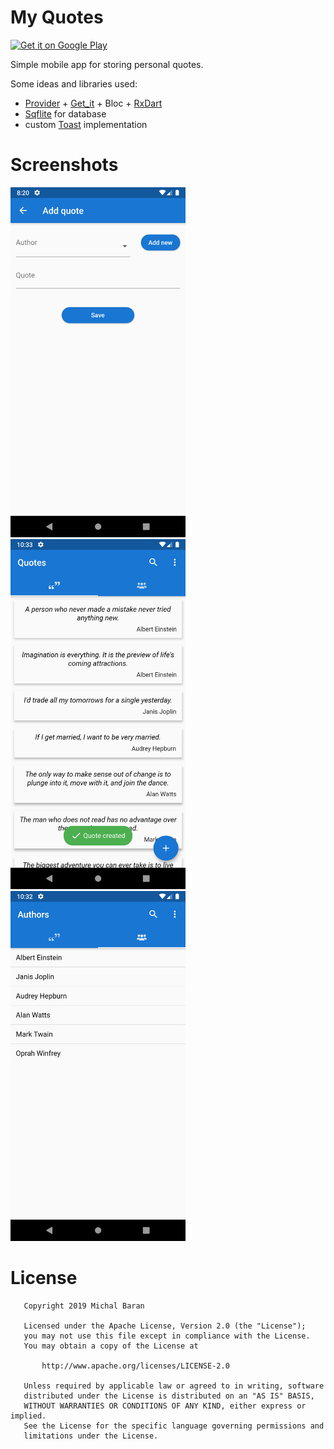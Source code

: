 # My Quotes


[![Get it on Google Play][Play Store Badge]][Play Store]

Simple mobile app for storing personal quotes.

Some ideas and libraries used:
- [Provider](https://github.com/rrousselGit/provider) + [Get_it](https://github.com/fluttercommunity/get_it) + Bloc + [RxDart](https://github.com/ReactiveX/rxdart)
- [Sqflite](https://github.com/tekartik/sqflite) for database
- custom [Toast](https://github.com/BaranMichal25/my_quotes/blob/master/lib/commons/widgets/toast.dart) implementation


# Screenshots
<img src="screenshots/screenshot-1.png" width="280px" />   <img src="screenshots/screenshot-2.png" width="280px" />   <img src="screenshots/screenshot-3.png" width="280px" />

# License
```
   Copyright 2019 Michal Baran

   Licensed under the Apache License, Version 2.0 (the "License");
   you may not use this file except in compliance with the License.
   You may obtain a copy of the License at

       http://www.apache.org/licenses/LICENSE-2.0

   Unless required by applicable law or agreed to in writing, software
   distributed under the License is distributed on an "AS IS" BASIS,
   WITHOUT WARRANTIES OR CONDITIONS OF ANY KIND, either express or implied.
   See the License for the specific language governing permissions and
   limitations under the License.
```

[Play Store]: https://play.google.com/store/apps/details?id=io.blacklagoonapps.quotes
[Play Store Badge]: https://play.google.com/intl/en_us/badges/images/badge_new.png
